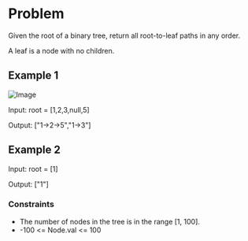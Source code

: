 # Problem

Given the root of a binary tree, return all root-to-leaf paths in any order.

A leaf is a node with no children.

## Example 1

![Image](https://assets.leetcode.com/uploads/2021/03/12/paths-tree.jpg)

Input: root = [1,2,3,null,5]

Output: ["1->2->5","1->3"]

## Example 2

Input: root = [1]

Output: ["1"]
 
### Constraints

- The number of nodes in the tree is in the range [1, 100].
- -100 <= Node.val <= 100
